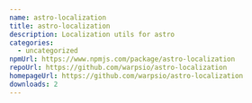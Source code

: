 ```yaml
---
name: astro-localization
title: astro-localization
description: Localization utils for astro
categories:
  - uncategorized
npmUrl: https://www.npmjs.com/package/astro-localization
repoUrl: https://github.com/warpsio/astro-localization
homepageUrl: https://github.com/warpsio/astro-localization
downloads: 2
---
```

